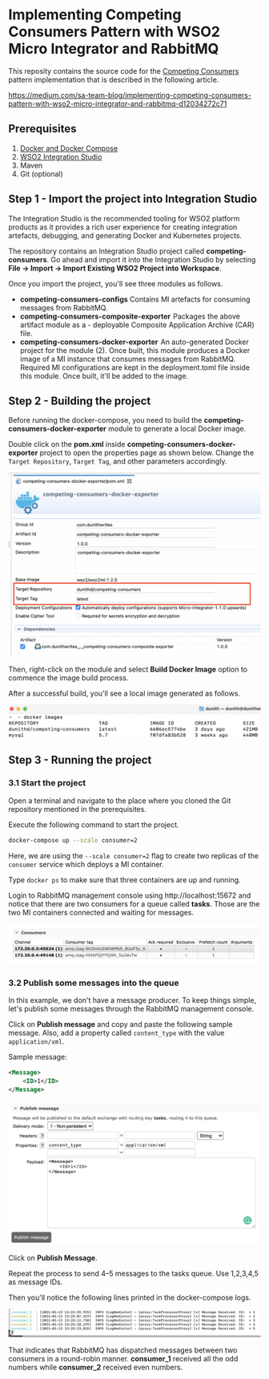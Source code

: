 # Implementing Competing Consumers Pattern with WSO2 Micro Integrator and RabbitMQ

This reposity contains the source code for the [Competing Consumers](https://medium.com/event-driven-utopia/competing-consumers-pattern-explained-b338d54eff2b) pattern implementation that is described in the following article.

https://medium.com/sa-team-blog/implementing-competing-consumers-pattern-with-wso2-micro-integrator-and-rabbitmq-d12034272c71

## Prerequisites

1. [Docker and Docker Compose](https://docs.docker.com/compose/)
2. [WSO2 Integration Studio](https://wso2.com/integration/integration-studio/)
3. Maven
4. Git (optional)

## Step 1 - Import the project into Integration Studio
The Integration Studio is the recommended tooling for WSO2 platform products as it provides a rich user experience for creating integration artefacts, debugging, and generating Docker and Kubernetes projects.

The repository contains an Integration Studio project called **competing-consumers**. Go ahead and import it into the Integration Studio by selecting **File -> Import -> Import Existing WSO2 Project into Workspace**.

Once you import the project, you'll see three modules as follows.
- **competing-consumers-configs** 
Contains MI artefacts for consuming messages from RabbitMQ.
- **competing-consumers-composite-exporter** 
Packages the above artifact module as a - deployable Composite Application Archive (CAR) file.
- **competing-consumers-docker-exporter**  
An auto-generated Docker project for the module (2). Once built, this module produces a Docker image of a MI instance that consumes messages from RabbitMQ. Required MI configurations are kept in the deployment.toml file inside this module. Once built, it'll be added to the image.

## Step 2 - Building the project

Before running the docker-compose, you need to build the **competing-consumers-docker-exporter** module to generate a local Docker image. 

Double click on the **pom.xml** inside **competing-consumers-docker-exporter** project to open the properties page as shown below. Change the `Target Repository`, `Target Tag`, and other parameters accordingly.

![Local images](./images/docker-exporter-pom.png)


Then, right-click on the module and select **Build Docker Image** option to commence the image build process. 

After a successful build, you'll see a local image generated as follows.

![Local images](./images/local-docker-image.png)

## Step 3 - Running the project

### 3.1 Start the project

Open a terminal and navigate to the place where you cloned the Git repository mentioned in the prerequisites.

Execute the following command to start the project.

```bash
docker-compose up --scale consumer=2
```

Here, we are using the `--scale consumer=2` flag to create two replicas of the  `consumer` service which deploys a MI container.

Type `docker ps` to make sure that three containers are up and running. 

Login to RabbitMQ management console using http://localhost:15672 and notice that there are two consumers for a queue called **tasks**. Those are the two MI containers connected and waiting for messages.

![MI consumers](./images/consumers.png)

### 3.2 Publish some messages into the queue

In this example, we don't have a message producer. To keep things simple, let's publish some messages through the RabbitMQ management console.

Click on **Publish message** and copy and paste the following sample message. Also, add a property called `content_type` with the value `application/xml`.

Sample message:

```xml
<Message>
    <ID>1</ID>
</Message>
```
![Publish messages](./images/publish-message.png)

Click on **Publish Message**.

Repeat the process to send 4–5 messages to the tasks queue. Use 1,2,3,4,5 as message IDs. 

Then you'll notice the following lines printed in the docker-compose logs.

![consumer-logs](./images/consumer-logs.png)

That indicates that RabbitMQ has dispatched messages between two consumers in a round-robin manner. **consumer_1** received all the odd numbers while **consumer_2** received even numbers.


